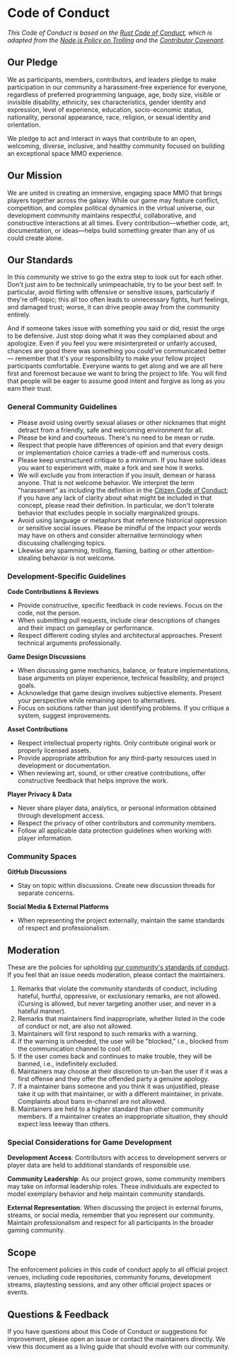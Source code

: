 # Code of Conduct

_This Code of Conduct is based on the [Rust Code of Conduct](https://www.rust-lang.org/policies/code-of-conduct), which is adapted from the [Node.js Policy on Trolling](http://blog.izs.me/post/30036893703/policy-on-trolling) and the [Contributor Covenant](https://www.contributor-covenant.org)._

## Our Pledge

We as participants, members, contributors, and leaders pledge to make participation in our community a harassment-free experience for everyone, regardless of preferred programming language, age, body size, visible or invisible disability, ethnicity, sex characteristics, gender identity and expression, level of experience, education, socio-economic status, nationality, personal appearance, race, religion, or sexual identity and orientation.

We pledge to act and interact in ways that contribute to an open, welcoming, diverse, inclusive, and healthy community focused on building an exceptional space MMO experience.

## Our Mission

We are united in creating an immersive, engaging space MMO that brings players together across the galaxy. While our game may feature conflict, competition, and complex political dynamics in the virtual universe, our development community maintains respectful, collaborative, and constructive interactions at all times. Every contribution—whether code, art, documentation, or ideas—helps build something greater than any of us could create alone.

## Our Standards

In this community we strive to go the extra step to look out for each other. Don't just aim to be technically unimpeachable, try to be your best self. In particular, avoid flirting with offensive or sensitive issues, particularly if they're off-topic; this all too often leads to unnecessary fights, hurt feelings, and damaged trust; worse, it can drive people away from the community entirely.

And if someone takes issue with something you said or did, resist the urge to be defensive. Just stop doing what it was they complained about and apologize. Even if you feel you were misinterpreted or unfairly accused, chances are good there was something you could've communicated better — remember that it's your responsibility to make your fellow project participants comfortable. Everyone wants to get along and we are all here first and foremost because we want to bring the project to life. You will find that people will be eager to assume good intent and forgive as long as you earn their trust.

### General Community Guidelines

* Please avoid using overtly sexual aliases or other nicknames that might detract from a friendly, safe and welcoming environment for all.
* Please be kind and courteous. There's no need to be mean or rude.
* Respect that people have differences of opinion and that every design or implementation choice carries a trade-off and numerous costs.
* Please keep unstructured critique to a minimum. If you have solid ideas you want to experiment with, make a fork and see how it works.
* We will exclude you from interaction if you insult, demean or harass anyone. That is not welcome behavior. We interpret the term "harassment" as including the definition in the [Citizen Code of Conduct](https://github.com/stumpsyn/policies/blob/master/citizen_code_of_conduct.md); if you have any lack of clarity about what might be included in that concept, please read their definition. In particular, we don't tolerate behavior that excludes people in socially marginalized groups.
* Avoid using language or metaphors that reference historical oppression or sensitive social issues. Please be mindful of the impact your words may have on others and consider alternative terminology when discussing challenging topics.
* Likewise any spamming, trolling, flaming, baiting or other attention-stealing behavior is not welcome.

### Development-Specific Guidelines

**Code Contributions & Reviews**
* Provide constructive, specific feedback in code reviews. Focus on the code, not the person.
* When submitting pull requests, include clear descriptions of changes and their impact on gameplay or performance.
* Respect different coding styles and architectural approaches. Present technical arguments professionally.

**Game Design Discussions**
* When discussing game mechanics, balance, or feature implementations, base arguments on player experience, technical feasibility, and project goals.
* Acknowledge that game design involves subjective elements. Present your perspective while remaining open to alternatives.
* Focus on solutions rather than just identifying problems. If you critique a system, suggest improvements.

**Asset Contributions**
* Respect intellectual property rights. Only contribute original work or properly licensed assets.
* Provide appropriate attribution for any third-party resources used in development or documentation.
* When reviewing art, sound, or other creative contributions, offer constructive feedback that helps improve the work.



**Player Privacy & Data**
* Never share player data, analytics, or personal information obtained through development access.
* Respect the privacy of other contributors and community members.
* Follow all applicable data protection guidelines when working with player information.

### Community Spaces



**GitHub Discussions**
* Stay on topic within discussions. Create new discussion threads for separate concerns.

**Social Media & External Platforms**
* When representing the project externally, maintain the same standards of respect and professionalism.

## Moderation

These are the policies for upholding [our community's standards of conduct](#our-standards). If you feel that an issue needs moderation, please contact the maintainers.

1. Remarks that violate the community standards of conduct, including hateful, hurtful, oppressive, or exclusionary remarks, are not allowed. (Cursing is allowed, but never targeting another user, and never in a hateful manner).
2. Remarks that maintainers find inappropriate, whether listed in the code of conduct or not, are also not allowed.
3. Maintainers will first respond to such remarks with a warning.
4. If the warning is unheeded, the user will be "blocked," i.e., blocked from the communication channel to cool off.
5. If the user comes back and continues to make trouble, they will be banned, i.e., indefinitely excluded.
6. Maintainers may choose at their discretion to un-ban the user if it was a first offense and they offer the offended party a genuine apology.
7. If a maintainer bans someone and you think it was unjustified, please take it up with that maintainer, or with a different maintainer, in private. Complaints about bans in-channel are not allowed.
8. Maintainers are held to a higher standard than other community members. If a maintainer creates an inappropriate situation, they should expect less leeway than others.

### Special Considerations for Game Development

**Development Access**: Contributors with access to development servers or player data are held to additional standards of responsible use.

**Community Leadership**: As our project grows, some community members may take on informal leadership roles. These individuals are expected to model exemplary behavior and help maintain community standards.

**External Representation**: When discussing the project in external forums, streams, or social media, remember that you represent our community. Maintain professionalism and respect for all participants in the broader gaming community.

## Scope

The enforcement policies in this code of conduct apply to all official project venues, including code repositories, community forums, development streams, playtesting sessions, and any other official project spaces or events.

## Questions & Feedback

If you have questions about this Code of Conduct or suggestions for improvement, please open an issue or contact the maintainers directly. We view this document as a living guide that should evolve with our community.
